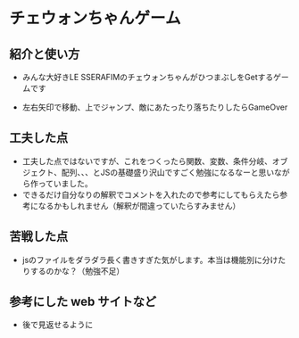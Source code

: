 # チェウォンちゃんゲーム

## 紹介と使い方

  - みんな大好きLE SSERAFIMのチェウォンちゃんがひつまぶしをGetするゲームです

  - 左右矢印で移動、上でジャンプ、敵にあたったり落ちたりしたらGameOver

## 工夫した点

  - 工夫した点ではないですが、これをつくったら関数、変数、条件分岐、オブジェクト、配列、、、とJSの基礎盛り沢山ですごく勉強になるなーと思いながら作っていました。
  - できるだけ自分なりの解釈でコメントを入れたので参考にしてもらえたら参考になるかもしれません（解釈が間違っていたらすみません）

## 苦戦した点

  - jsのファイルをダラダラ長く書きすぎた気がします。本当は機能別に分けたりするのかな？（勉強不足）

## 参考にした web サイトなど

  - 後で見返せるように